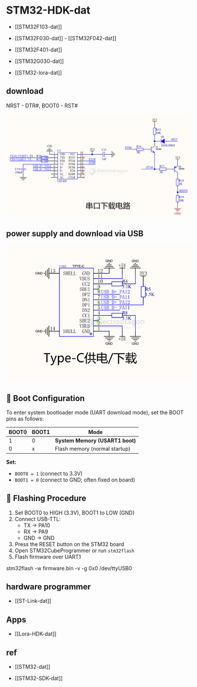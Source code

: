 
# STM32-HDK-dat

- [[STM32F103-dat]]

- [[STM32F030-dat]] - [[STM32F042-dat]]

- [[STM32F401-dat]]

- [[STM32G030-dat]]

- [[STM32-lora-dat]]

## download 

NRST - DTR#, BOOT0 - RST# 

![](2025-06-23-18-00-49.png)


## power supply and download via USB 

![](2025-06-23-18-01-31.png)

## 🔧 Boot Configuration

To enter system bootloader mode (UART download mode), set the BOOT pins as follows:

| BOOT0 | BOOT1 | Mode                           |
|-------|-------|--------------------------------|
| 1     | 0     | **System Memory (USART1 boot)** |
| 0     | x     | Flash memory (normal startup)  |

**Set:**
- `BOOT0 = 1` (connect to 3.3V)
- `BOOT1 = 0` (connect to GND; often fixed on board)

## 🔌 Flashing Procedure

1. Set BOOT0 to HIGH (3.3V), BOOT1 to LOW (GND)
2. Connect USB-TTL:
   - TX → PA10
   - RX → PA9
   - GND → GND
3. Press the RESET button on the STM32 board
4. Open STM32CubeProgrammer or run `stm32flash`
5. Flash firmware over UART1

stm32flash -w firmware.bin -v -g 0x0 /dev/ttyUSB0


## hardware programmer 

- [[ST-Link-dat]]


## Apps 

- [[Lora-HDK-dat]]

## ref 

- [[STM32-dat]]

- [[STM32-SDK-dat]]